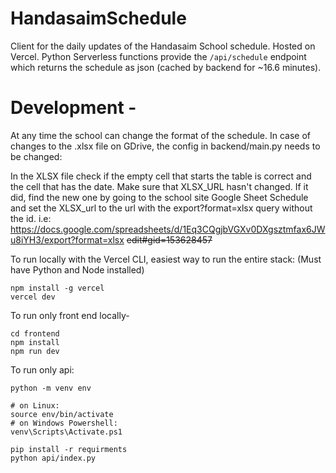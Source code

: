 # HandasaimSchedule
Client for the daily updates of the Handasaim School schedule. Hosted on Vercel. Python Serverless functions provide the `/api/schedule` endpoint which returns the schedule as json (cached by backend for ~16.6 minutes). 

# Development - 
At any time the school can change the format of the schedule. In case of changes to the .xlsx file on GDrive, the config in backend/main.py needs to be changed:

In the XLSX file check if the empty cell that starts the table is correct and the cell that has the date.
Make sure that XLSX_URL hasn't changed. If it did, find the new one by going to the school site Google Sheet Schedule and set the XLSX_url to the url with the export?format=xlsx query without the id. i.e: 
https://docs.google.com/spreadsheets/d/1Eq3CQgjbVGXv0DXgsztmfax6JWu8iYH3/export?format=xlsx ~~edit#gid=153628457~~

To run locally with the Vercel CLI, easiest way to run the entire stack:
(Must have Python and Node installed)
```
npm install -g vercel
vercel dev
```

To run only front end locally- 
```
cd frontend
npm install
npm run dev
```

To run only api: 
```
python -m venv env

# on Linux:
source env/bin/activate
# on Windows Powershell:
venv\Scripts\Activate.ps1

pip install -r requirments
python api/index.py
```
